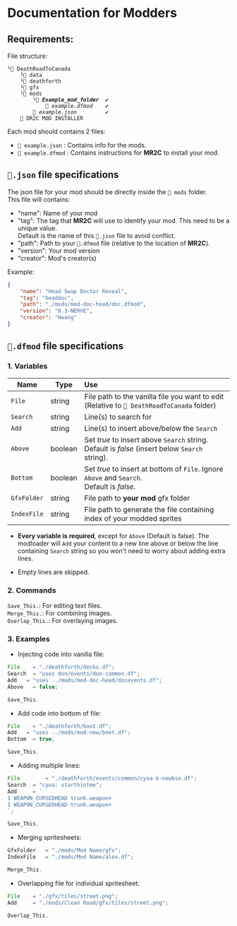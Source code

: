 # Documentation for Modders
## Requirements:
File structure:
<pre><code>└📁 DeathRoadToCanada
	└📁 data
	└📁 deathforth
	└📁 gfx
	└📁 mods
		└📂 <b><em>Example_mod_folder</em></b>  ✔️
			📑 <em>example.dfmod</em>    ✔️
		📄 <em>example.json</em>         ✔️
	🐴 DR2C MOD INSTALLER
</code></pre>


Each mod should contains 2 files:
- `📄 example.json` : Contains info for the mods.
- `📄 example.dfmod` : Contains instructions for **MR2C** to install your mod.

## `📄.json` file specifications
The json file for your mod should be directly inside the `📁 mods` folder.<br/>
This file will contains:
- "name": Name of your mod
-	"tag": The tag that **MR2C** will use to identify your mod. This need to be a unique value.<br/> 		Default is the name of this `📄.json` file to avoid conflict.
-	"path": Path to your `📄.dfmod` file (relative to the location of **MR2C**).
-	"version": Your mod version
-	"creator": Mod's creator(s)

Example:
```json
{
	"name": "Head Swap Doctor Reveal",
	"tag": "headdoc",
	"path": "./mods/mod-doc-head/doc.dfmod",
	"version": "0.3-NERVE",
	"creator": "Hwang"
}
```

## `📄.dfmod` file specifications

### 1. Variables
| Name        | Type    | Use                                                                    |
|-------------|---------|:-----------------------------------------------------------------------|
| `File`      | string  | File path to the vanilla file you want to edit <br/> (Relative to `📁 DeathRoadToCanada` folder) |
| `Search`    | string  | Line(s) to search for                                                  |
| `Add`       | string  | Line(s) to insert above/below the `Search`                             |
| `Above`     | boolean | Set _true_ to insert above `Search` string.<br/>Default is _false_ (insert below `Search` string).  |
| `Bottom`    | boolean | Set _true_ to insert at bottom of `File`. Ignore `Above` and `Search`.<br/>Default is _false_. |
| `GfxFolder` | string  | File path to **your mod** gfx folder                                   |
| `IndexFile` | string  | File path to generate the file containing index of your modded sprites |

* **Every variable is required**, except for `Above` (Default is false).
The modloader will `Add` your content to a new line above or below the line containing `Search` string so you won't need to worry about adding extra lines.

* Empty lines are skipped.

### 2. Commands
`Save_This.`: For editing text files.<br/>
`Merge_This.`: For combining images.<br/>
`Overlap_This.`: For overlaying images.<br/>



### 3. Examples

* Injecting code into vanilla file:
```ts
File	= "./deathforth/decks.df";
Search	= "uses don/events/don-common.df";
Add	  = "uses ../mods/mod-doc-head/docevents.df";
Above	= false;

Save_This.
```

* Add code into bottom of file:
```ts
File	= "./deathforth/boot.df";
Add	  = "uses ../mods/mod-new/boot.df";
Bottom	= true;

Save_This.
```

* Adding multiple lines:
```ts
File		= "./deathforth/events/common/cyoa-k-newbie.df";
Search	= "cyoa: starthintme";
Add		= `
1 WEAPON_CURSEDHEAD trunk.weapon+
1 WEAPON_CURSEDHEAD trunk.weapon+
`;

Save_This.
```

* Merging spritesheets:
```ts
GfxFolder	= "./mods/Mod Name/gfx";
IndexFile	= "./mods/Mod Name/alex.df";

Merge_This.
```

* Overlapping file for individual spritesheet:
```ts
File	= "./gfx/tiles/street.png";
Add		= "./mods/Clean Road/gfx/tiles/street.png";

Overlap_This.
```